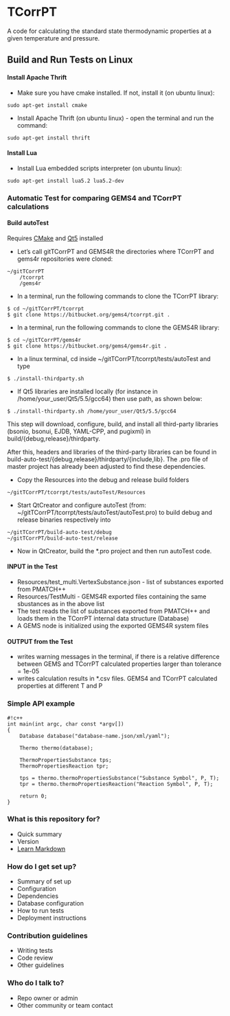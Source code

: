 # TCorrPT #

A code for calculating the standard state thermodynamic properties at a given temperature and pressure.

## Build and Run Tests on Linux ##

#### Install Apache Thrift ####

* Make sure you have cmake installed. If not, install it (on ubuntu linux):
~~~
sudo apt-get install cmake
~~~

* Install Apache Thrift (on ubuntu linux) - open the terminal and run the command:
~~~
sudo apt-get install thrift
~~~

#### Install Lua

* Install Lua embedded scripts interpreter (on ubuntu linux):
~~~
sudo apt-get install lua5.2 lua5.2-dev
~~~

### Automatic Test for comparing GEMS4 and TCorrPT calculations ###

#### Build autoTest

Requires [CMake](http://www.cmake.org/) and [Qt5](http:/www.qt.io/) installed

* Let’s call gitTCorrPT and GEMS4R the directories where TCorrPT and gems4r repositories were cloned:
~~~
~/gitTCorrPT
    /tcorrpt
    /gems4r
~~~

* In a terminal, run the following commands to clone the TCorrPT library:
~~~
$ cd ~/gitTCorrPT/tcorrpt
$ git clone https://bitbucket.org/gems4/tcorrpt.git .
~~~

* In a terminal, run the following commands to clone the GEMS4R library:
~~~
$ cd ~/gitTCorrPT/gems4r
$ git clone https://bitbucket.org/gems4/gems4r.git .
~~~

* In a linux terminal, cd inside ~/gitTCorrPT/tcorrpt/tests/autoTest and type
~~~
$ ./install-thirdparty.sh
~~~

* If Qt5 libraries are installed locally (for instance in /home/your_user/Qt5/5.5/gcc64) then use path, as shown below:
~~~
$ ./install-thirdparty.sh /home/your_user/Qt5/5.5/gcc64
~~~

This step will download, configure, build, and install all third-party libraries (bsonio, bsonui, EJDB, YAML-CPP, and pugixml) in build/{debug,release}/thirdparty.

After this, headers and libraries of the third-party libraries can be found in build-auto-test/{debug,release}/thirdparty/{include,lib}. The .pro file of master project has already been adjusted to find these dependencies.

* Copy the Resources into the debug and release build folders 
~~~
~/gitTCorrPT/tcorrpt/tests/autoTest/Resources
~~~

* Start QtCreator and configure autoTest (from: ~/gitTCorrPT/tcorrpt/tests/autoTest/autoTest.pro) to build debug and release binaries respectively into
~~~
~/gitTCorrPT/build-auto-test/debug
~/gitTCorrPT/build-auto-test/release
~~~

* Now in QtCreator, build the *.pro project and then run autoTest code.

#### INPUT in the Test

* Resources/test_multi.VertexSubstance.json - list of substances exported from PMATCH++
* Resources/TestMulti - GEMS4R exported files containing the same sbustances as in the above list
* The test reads the list of substances exported from PMATCH++ and loads them in the TCorrPT internal data structure (Database)
* A GEMS node is initialized using the exported GEMS4R system files

#### OUTPUT from the Test

* writes warning messages in the terminal, if there is a relative difference between GEMS and TCorrPT calculated properties larger than tolerance = 1e-05
* writes calculation results in *.csv files. GEMS4 and TCorrPT calculated properties at different T and P  


### Simple API example ###

```
#!c++
int main(int argc, char const *argv[])
{
    Database database("database-name.json/xml/yaml");

    Thermo thermo(database);

    ThermoPropertiesSubstance tps;
    ThermoPropertiesReaction tpr;

    tps = thermo.thermoPropertiesSubstance("Substance Symbol", P, T);
    tpr = thermo.thermoPropertiesReaction("Reaction Symbol", P, T);

    return 0;
}
```

### What is this repository for? ###

* Quick summary
* Version
* [Learn Markdown](https://bitbucket.org/tutorials/markdowndemo)

### How do I get set up? ###

* Summary of set up
* Configuration
* Dependencies
* Database configuration
* How to run tests
* Deployment instructions

### Contribution guidelines ###

* Writing tests
* Code review
* Other guidelines

### Who do I talk to? ###

* Repo owner or admin
* Other community or team contact
